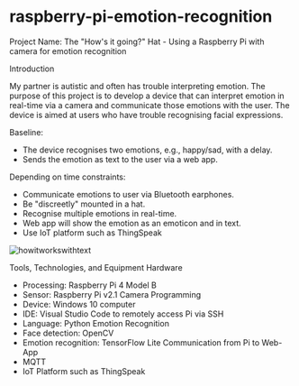 # raspberry-pi-emotion-recognition
Project Name: The "How's it going?" Hat - Using a Raspberry Pi with camera for emotion recognition

Introduction

My partner is autistic and often has trouble interpreting emotion.
The purpose of this project is to develop a device that can
interpret emotion in real-time via a camera and communicate those 
emotions with the user. The device is aimed at users who have 
trouble recognising facial expressions. 

Baseline:
- The device recognises two emotions, e.g., happy/sad, with a delay.
- Sends the emotion as text to the user via a web app.

Depending on time constraints:
- Communicate emotions to user via Bluetooth earphones.
- Be "discreetly" mounted in a hat.
- Recognise multiple emotions in real-time.
- Web app will show the emotion as an emoticon and in text.
- Use IoT platform such as ThingSpeak

![howitworkswithtext](https://github.com/MartyRath/raspberry-pi-emotion-recognition/assets/91559109/6bb6e446-de80-48fb-90ec-e501bee1d25d)


Tools, Technologies, and Equipment
Hardware
- Processing: Raspberry Pi 4 Model B
- Sensor: Raspberry Pi v2.1 Camera
Programming
- Device: Windows 10 computer
- IDE: Visual Studio Code to remotely access Pi via SSH
- Language: Python
Emotion Recognition
- Face detection: OpenCV
- Emotion recognition: TensorFlow Lite
Communication from Pi to Web-App
- MQTT
- IoT Platform such as ThingSpeak
